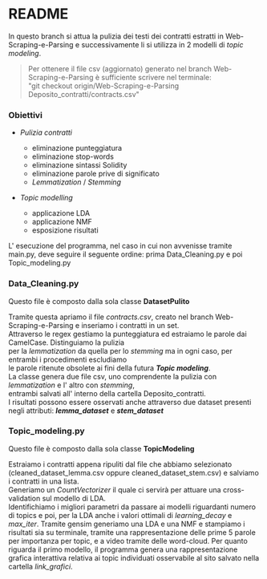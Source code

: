 # README #

In questo branch si attua la pulizia dei testi dei contratti estratti in
Web-Scraping-e-Parsing e successivamente li si utilizza in 2 modelli di *topic modeling*.

>Per ottenere il file csv (aggiornato) generato nel branch Web-Scraping-e-Parsing è sufficiente scrivere nel terminale:  
"git checkout origin/Web-Scraping-e-Parsing Deposito_contratti/contracts.csv"

### Obiettivi ###

* *Pulizia contratti*
  * eliminazione punteggiatura 
  * eliminazione stop-words
  * eliminazione sintassi Solidity
  * eliminazione parole prive di significato 
  * *Lemmatization* / *Stemming*

* *Topic modelling* 
    * applicazione LDA
    * applicazione NMF
    * esposizione risultati

L' esecuzione del programma, nel caso in cui non avvenisse tramite main.py, deve seguire il seguente ordine:
prima Data_Cleaning.py e poi Topic_modeling.py

### Data_Cleaning.py ###

Questo file è composto dalla sola classe **DatasetPulito**

Tramite questa apriamo il file *contracts.csv*, creato nel branch Web-Scraping-e-Parsing e inseriamo i contratti in 
un set.  
Attraverso le regex gestiamo la punteggiatura ed estraiamo le parole dai CamelCase. Distinguiamo la pulizia  
per la *lemmatization* da quella per lo *stemming* ma in ogni caso, per entrambi i procedimenti escludiamo  
le parole ritenute obsolete ai fini della futura ***Topic modeling***.  
La classe genera due file csv, uno comprendente la pulizia con *lemmatization* e l' altro con *stemming*,   
entrambi salvati all' interno della cartella Deposito_contratti.  
I risultati possono essere osservati anche attraverso due dataset presenti negli attributi: ***lemma_dataset*** e ***stem_dataset***


### Topic_modeling.py ###
Questo file è composto dalla sola classe **TopicModeling**  

Estraiamo i contratti appena ripuliti dal file che abbiamo selezionato (cleaned_dataset_lemma.csv oppure 
cleaned_dataset_stem.csv) e salviamo i contratti in una lista.  
Generiamo un *CountVectorizer* il quale ci servirà per attuare una cross-validation sul modello di LDA.  
Identifichiamo i migliori parametri da passare ai modelli riguardanti numero di topics e poi, per
la LDA anche i valori ottimali di *learning_decay* e *max_iter*.
Tramite gensim generiamo una LDA e una NMF e stampiamo i risultati sia su terminale, tramite
una rappresentazione delle prime 5 parole per importanza per topic, e a video tramite delle word-cloud.
Per quanto riguarda il primo modello, il programma genera una rappresentazione grafica interattiva relativa ai topic
individuati osservabile al sito salvato nella cartella *link_grafici*.
